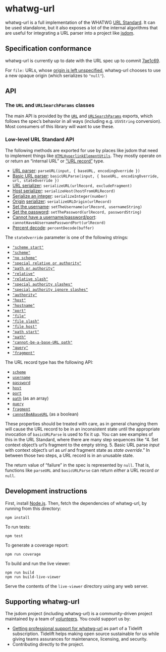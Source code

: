 whatwg-url
==========

whatwg-url is a full implementation of the WHATWG [URL Standard](https://url.spec.whatwg.org/). It can be used standalone, but it also exposes a lot of the internal algorithms that are useful for integrating a URL parser into a project like [jsdom](https://github.com/tmpvar/jsdom).

Specification conformance
-------------------------

whatwg-url is currently up to date with the URL spec up to commit [7ae1c69](https://github.com/whatwg/url/commit/7ae1c691c96f0d82fafa24c33aa1e8df9ffbf2bc).

For `file:` URLs, whose [origin is left unspecified](https://url.spec.whatwg.org/#concept-url-origin), whatwg-url chooses to use a new opaque origin (which serializes to `"null"`).

API
---

### The `URL` and `URLSearchParams` classes

The main API is provided by the [`URL`](https://url.spec.whatwg.org/#url-class) and [`URLSearchParams`](https://url.spec.whatwg.org/#interface-urlsearchparams) exports, which follows the spec’s behavior in all ways (including e.g. `USVString` conversion). Most consumers of this library will want to use these.

### Low-level URL Standard API

The following methods are exported for use by places like jsdom that need to implement things like [`HTMLHyperlinkElementUtils`](https://html.spec.whatwg.org/#htmlhyperlinkelementutils). They mostly operate on or return an “internal URL” or [“URL record”](https://url.spec.whatwg.org/#concept-url) type.

-   [URL parser](https://url.spec.whatwg.org/#concept-url-parser): `parseURL(input, { baseURL, encodingOverride })`
-   [Basic URL parser](https://url.spec.whatwg.org/#concept-basic-url-parser): `basicURLParse(input, { baseURL, encodingOverride, url, stateOverride })`
-   [URL serializer](https://url.spec.whatwg.org/#concept-url-serializer): `serializeURL(urlRecord, excludeFragment)`
-   [Host serializer](https://url.spec.whatwg.org/#concept-host-serializer): `serializeHost(hostFromURLRecord)`
-   [Serialize an integer](https://url.spec.whatwg.org/#serialize-an-integer): `serializeInteger(number)`
-   [Origin](https://url.spec.whatwg.org/#concept-url-origin) [serializer](https://html.spec.whatwg.org/multipage/origin.html#ascii-serialisation-of-an-origin): `serializeURLOrigin(urlRecord)`
-   [Set the username](https://url.spec.whatwg.org/#set-the-username): `setTheUsername(urlRecord, usernameString)`
-   [Set the password](https://url.spec.whatwg.org/#set-the-password): `setThePassword(urlRecord, passwordString)`
-   [Cannot have a username/password/port](https://url.spec.whatwg.org/#cannot-have-a-username-password-port): `cannotHaveAUsernamePasswordPort(urlRecord)`
-   [Percent decode](https://url.spec.whatwg.org/#percent-decode): `percentDecode(buffer)`

The `stateOverride` parameter is one of the following strings:

-   [`"scheme start"`](https://url.spec.whatwg.org/#scheme-start-state)
-   [`"scheme"`](https://url.spec.whatwg.org/#scheme-state)
-   [`"no scheme"`](https://url.spec.whatwg.org/#no-scheme-state)
-   [`"special relative or authority"`](https://url.spec.whatwg.org/#special-relative-or-authority-state)
-   [`"path or authority"`](https://url.spec.whatwg.org/#path-or-authority-state)
-   [`"relative"`](https://url.spec.whatwg.org/#relative-state)
-   [`"relative slash"`](https://url.spec.whatwg.org/#relative-slash-state)
-   [`"special authority slashes"`](https://url.spec.whatwg.org/#special-authority-slashes-state)
-   [`"special authority ignore slashes"`](https://url.spec.whatwg.org/#special-authority-ignore-slashes-state)
-   [`"authority"`](https://url.spec.whatwg.org/#authority-state)
-   [`"host"`](https://url.spec.whatwg.org/#host-state)
-   [`"hostname"`](https://url.spec.whatwg.org/#hostname-state)
-   [`"port"`](https://url.spec.whatwg.org/#port-state)
-   [`"file"`](https://url.spec.whatwg.org/#file-state)
-   [`"file slash"`](https://url.spec.whatwg.org/#file-slash-state)
-   [`"file host"`](https://url.spec.whatwg.org/#file-host-state)
-   [`"path start"`](https://url.spec.whatwg.org/#path-start-state)
-   [`"path"`](https://url.spec.whatwg.org/#path-state)
-   [`"cannot-be-a-base-URL path"`](https://url.spec.whatwg.org/#cannot-be-a-base-url-path-state)
-   [`"query"`](https://url.spec.whatwg.org/#query-state)
-   [`"fragment"`](https://url.spec.whatwg.org/#fragment-state)

The URL record type has the following API:

-   [`scheme`](https://url.spec.whatwg.org/#concept-url-scheme)
-   [`username`](https://url.spec.whatwg.org/#concept-url-username)
-   [`password`](https://url.spec.whatwg.org/#concept-url-password)
-   [`host`](https://url.spec.whatwg.org/#concept-url-host)
-   [`port`](https://url.spec.whatwg.org/#concept-url-port)
-   [`path`](https://url.spec.whatwg.org/#concept-url-path) (as an array)
-   [`query`](https://url.spec.whatwg.org/#concept-url-query)
-   [`fragment`](https://url.spec.whatwg.org/#concept-url-fragment)
-   [`cannotBeABaseURL`](https://url.spec.whatwg.org/#url-cannot-be-a-base-url-flag) (as a boolean)

These properties should be treated with care, as in general changing them will cause the URL record to be in an inconsistent state until the appropriate invocation of `basicURLParse` is used to fix it up. You can see examples of this in the URL Standard, where there are many step sequences like “4. Set context object’s url’s fragment to the empty string. 5. Basic URL parse *input* with context object’s url as *url* and fragment state as *state override*.” In between those two steps, a URL record is in an unusable state.

The return value of “failure” in the spec is represented by `null`. That is, functions like `parseURL` and `basicURLParse` can return *either* a URL record *or* `null`.

Development instructions
------------------------

First, install [Node.js](https://nodejs.org/). Then, fetch the dependencies of whatwg-url, by running from this directory:

    npm install

To run tests:

    npm test

To generate a coverage report:

    npm run coverage

To build and run the live viewer:

    npm run build
    npm run build-live-viewer

Serve the contents of the `live-viewer` directory using any web server.

Supporting whatwg-url
---------------------

The jsdom project (including whatwg-url) is a community-driven project maintained by a team of [volunteers](https://github.com/orgs/jsdom/people). You could support us by:

-   [Getting professional support for whatwg-url](https://tidelift.com/subscription/pkg/npm-whatwg-url?utm_source=npm-whatwg-url&utm_medium=referral&utm_campaign=readme) as part of a Tidelift subscription. Tidelift helps making open source sustainable for us while giving teams assurances for maintenance, licensing, and security.
-   Contributing directly to the project.
